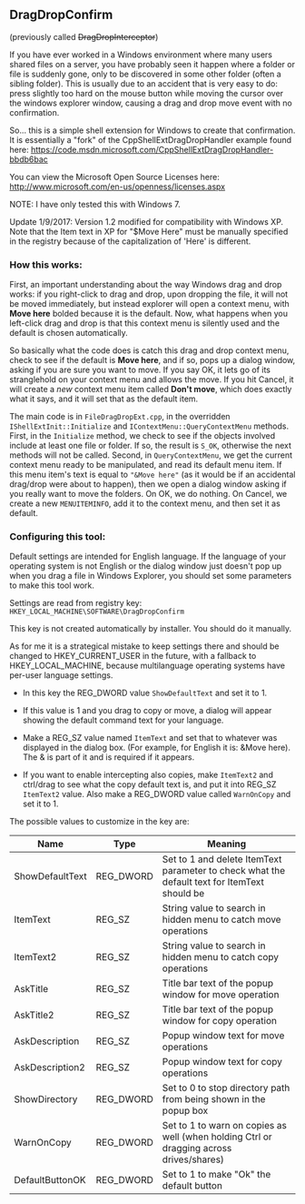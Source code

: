 ## DragDropConfirm

(previously called ~~DragDropInterceptor~~) 

If you have ever worked in a Windows environment where many users shared files on a server, you have probably seen it happen where a folder or file is suddenly gone, only to be discovered in some other folder (often a sibling folder). This is usually due to an accident that is very easy to do: press slightly too hard on the mouse button while moving the cursor over the windows explorer window, causing a drag and drop move event with no confirmation.

So... this is a simple shell extension for Windows to create that confirmation.  It is essentially a "fork" of the CppShellExtDragDropHandler example found here: https://code.msdn.microsoft.com/CppShellExtDragDropHandler-bbdb6bac 

You can view the Microsoft Open Source Licenses here: http://www.microsoft.com/en-us/openness/licenses.aspx

NOTE: I have only tested this with Windows 7.  

Update 1/9/2017: Version 1.2 modified for compatibility with Windows XP.
Note that the Item text in XP for "$Move Here" must be manually specified in the registry because of the capitalization of 'Here' is different.


### How this works:

First, an important understanding about the way Windows drag and drop works: if you right-click to drag and drop, upon dropping the file, it will not be moved immediately, but instead explorer will open a context menu, with **Move here** bolded because it is the default. Now, what happens when you left-click drag and drop is that this context menu is silently used and the default is chosen automatically. 

So basically what the code does is catch this drag and drop context menu, check to see if the default is **Move here**, and if so, pops up a dialog window, asking if you are sure you want to move. If you say OK, it lets go of its stranglehold on your context menu and allows the move. If you hit Cancel, it will create a *new* context menu item called **Don't move**, which does exactly what it says, and it will set that as the default item.

The main code is in `FileDragDropExt.cpp`, in the overridden `IShellExtInit::Initialize` and `IContextMenu::QueryContextMenu` methods. First, in the `Initialize` method, we check to see if the objects involved include at least one file or folder.  If so, the result is `S_OK`, otherwise the next methods will not be called. Second, in `QueryContextMenu`, we get the current context menu ready to be manipulated, and read its default menu item.  If this menu item's text is equal to `"&Move here"` (as it would be if an accidental drag/drop were about to happen), then we open a dialog window asking if you really want to move the folders. On OK, we do nothing.  On Cancel, we create a new `MENUITEMINFO`, add it to the context menu, and then set it as default.

### Configuring this tool:

Default settings are intended for English language. If the language of your operating system is not English or the dialog window just doesn't pop up when you drag a file in Windows Explorer, you should set some parameters to make this tool work.

Settings are read from registry key:
`HKEY_LOCAL_MACHINE\SOFTWARE\DragDropConfirm`

This key is not created automatically by installer. You should do it manually.

As for me it is a strategical mistake to keep settings there and should be changed to HKEY_CURRENT_USER in the future, with a fallback to HKEY_LOCAL_MACHINE, because multilanguage operating systems have per-user language settings.

- In this key the REG_DWORD value `ShowDefaultText` and set it to 1.

- If this value is 1 and you drag to copy or move, a dialog will appear showing the default command text for your language.

- Make a REG_SZ value named `ItemText` and set that to whatever was displayed in the dialog box. (For example, for English it is: &Move here). The & is part of it and is required if it appears.

- If you want to enable intercepting also copies, make `ItemText2` and ctrl/drag to see what the copy default text is, and put it into REG_SZ `ItemText2` value. Also make a REG_DWORD value called `WarnOnCopy` and set it to 1.

The possible values to customize in the key are:

| Name | Type | Meaning |
| --- | --- | --- |
| ShowDefaultText | REG_DWORD | Set to 1 and delete ItemText parameter to check what the default text for ItemText should be |
| ItemText        | REG_SZ    | String value to search in hidden menu to catch move operations |
| ItemText2       | REG_SZ    | String value to search in hidden menu to catch copy operations |
| AskTitle        | REG_SZ    | Title bar text of the popup window for move operation |
| AskTitle2       | REG_SZ    | Title bar text of the popup window for copy operation |
| AskDescription  | REG_SZ    | Popup window text for move operations |
| AskDescription2 | REG_SZ    | Popup window text for copy operations |
| ShowDirectory   | REG_DWORD | Set to 0 to stop directory path from being shown in the popup box |
| WarnOnCopy      | REG_DWORD | Set to 1 to warn on copies as well (when holding Ctrl or dragging across drives/shares) |
| DefaultButtonOK | REG_DWORD | Set to 1 to make "Ok" the default button |
